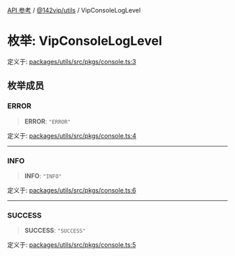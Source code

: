 [API 参考](../wiki/Home) / [@142vip/utils](../wiki/@142vip.utils) / VipConsoleLogLevel

# 枚举: VipConsoleLogLevel

定义于: [packages/utils/src/pkgs/console.ts:3](https://github.com/142vip/core-x/blob/5281e59d2cdd2de59e1ea761d17ed7fe118d1e60/packages/utils/src/pkgs/console.ts#L3)

## 枚举成员

### ERROR

> **ERROR**: `"ERROR"`

定义于: [packages/utils/src/pkgs/console.ts:4](https://github.com/142vip/core-x/blob/5281e59d2cdd2de59e1ea761d17ed7fe118d1e60/packages/utils/src/pkgs/console.ts#L4)

***

### INFO

> **INFO**: `"INFO"`

定义于: [packages/utils/src/pkgs/console.ts:6](https://github.com/142vip/core-x/blob/5281e59d2cdd2de59e1ea761d17ed7fe118d1e60/packages/utils/src/pkgs/console.ts#L6)

***

### SUCCESS

> **SUCCESS**: `"SUCCESS"`

定义于: [packages/utils/src/pkgs/console.ts:5](https://github.com/142vip/core-x/blob/5281e59d2cdd2de59e1ea761d17ed7fe118d1e60/packages/utils/src/pkgs/console.ts#L5)
